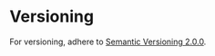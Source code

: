 # Versioning

For versioning, adhere to [Semantic Versioning 2.0.0](https://semver.org/spec/v2.0.0.html).
